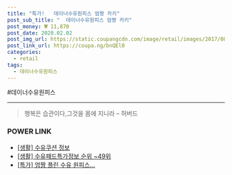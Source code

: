 ```yaml
--- 
title: "특가!   데이너수유원피스 엄짱 카키" 
post_sub_title: "  데이너수유원피스 엄짱 카키" 
post_money: ₩ 11,870 
post_date: 2020.02.02 
post_img_url: https://static.coupangcdn.com/image/retail/images/2017/08/18/12/8/d7039e2b-99f5-4729-9563-e90a5c175749.jpg 
post_link_url: https://coupa.ng/bnQEl0 
categories: 
  - retail 
tags: 
  - 데이너수유원피스 
--- 
```

  #데이너수유원피스 
<hr> 

> 행복은 습관이다,그것을 몸에 지니라 – 허버드 


### POWER LINK

* <a href="https://blog.naver.com/santokki14/221767550133" target="_blank"> [생활] 수유쿠션 정보 </a>
* <a href="https://blog.naver.com/fasyy4321/221774870694" target="_blank"> [생활] 수유패드특가정보 순위 ~49위</a>
* <a href="https://blog.naver.com/an0733/221790440405" target="_blank">[특가] 엄짱 플린 수유 원피스...</a>
